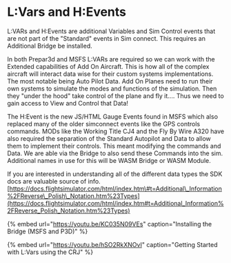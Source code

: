 # L:Vars and H:Events

L:VARs and H:Events are additional Variables and Sim Control events that are not part of the "Standard" events in Sim connect.  This requires an Additional Bridge be installed.   
  
In both Prepar3d and MSFS L:VARs are required so we can work with the Extended capabilities of Add On Aircraft.  This is how all of the complex aircraft will interact data wise for their custom systems implementations.  The most notable being Auto Pilot Data.  Add On Planes need to run their own systems to simulate the modes and functions of the simulation.  Then they "under the hood" take control of the plane and fly it.... Thus we need to gain access to View and Control that Data!  
  
The H:Event is the new JS/HTML Gauge Events found in MSFS which also replaced many of the older simconnect events like the GPS controls commands.  MODs like the  Working Title CJ4 and the Fly By Wire A320 have also required the separation of the Standard Autopilot and Data to allow them to implement their controls.  This meant modifying the commands and Data.  We are able via the Bridge to also send these Commands into the sim.  Additional names in use for this will be WASM Bridge or WASM Module.  
  
If you are interested in understanding all of the different data types the SDK docs are valuable source of info.  [https://docs.flightsimulator.com/html/index.htm\#t=Additional\_Information%2FReverse\_Polish\_Notation.htm%23Types](https://docs.flightsimulator.com/html/index.htm#t=Additional_Information%2FReverse_Polish_Notation.htm%23Types)  


{% embed url="https://youtu.be/KC035N09VEs" caption="Installing the Bridge \(MSFS and P3D\)" %}

{% embed url="https://youtu.be/hSO2RkXNOvI" caption="Getting Started with L:Vars using the CRJ" %}





